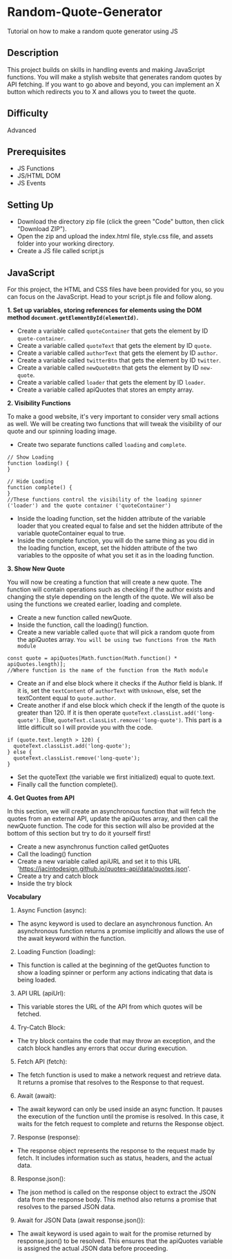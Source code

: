 # Random-Quote-Generator
Tutorial on how to make a random quote generator using JS

## Description
This project builds on skills in handling events and making JavaScript functions. You will make a stylish website that generates random quotes by API fetching. If you want to go above and beyond, you can implement an X button which redirects you to X and allows you to tweet the quote.

## Difficulty 
Advanced

## Prerequisites 
- JS Functions
- JS/HTML DOM
- JS Events

## Setting Up
- Download the directory zip file (click the green "Code" button, then click "Download ZIP").
- Open the zip and upload the index.html file, style.css file, and assets folder into your working directory.
- Create a JS file called script.js

## JavaScript
For this project, the HTML and CSS files have been provided for you, so you can focus on the JavaScript. Head to your script.js file and follow along.

**1. Set up variables, storing references for elements using the DOM method `document.getElementById(elementId)`.**
- Create a variable called `quoteContainer` that gets the element by ID `quote-container`.
- Create a variable called `quoteText` that gets the element by ID `quote`.
- Create a variable called `authorText` that gets the element by ID `author`.
- Create a variable called `twitterBtn` that gets the element by ID `twitter`.
- Create a variable called `newQuoteBtn` that gets the element by ID `new-quote`.
- Create a variable called `loader` that gets the element by ID `loader`.
- Create a variable called apiQuotes that stores an empty array.

**2. Visibility Functions**

To make a good website, it's very important to consider very small actions as well. We will be creating two functions that will tweak the visibility of our quote and our spinning loading image.

- Create two separate functions called `loading` and `complete`.
```
// Show Loading
function loading() {
}

// Hide Loading
function complete() {
}
//These functions control the visibility of the loading spinner ('loader') and the quote container ('quoteContainer')
```
- Inside the loading function, set the hidden attribute of the variable loader that you created equal to false and set the hidden attribute of the variable quoteContainer equal to true.
- Inside the complete function, you will do the same thing as you did in the loading function, except, set the hidden attribute of the two variables to the opposite of what you set it as in the loading function.

**3. Show New Quote**

You will now be creating a function that will create a new quote. The function will contain operations such as checking if the author exists and changing the style depending on the length of the quote. We will also be using the functions we created earlier, loading and complete.

- Create a new function called newQuote.
- Inside the function, call the loading() function.
- Create a new variable called `quote` that will pick a random quote from the apiQuotes array. `You will be using two functions from the Math module`
```
const quote = apiQuotes[Math.function(Math.function() * apiQuotes.length)];
//Where function is the name of the function from the Math module
```
- Create an if and else block where it checks if the Author field is blank. If it is, set the `textContent` of `authorText` with `Unknown`, else, set the textContent equal to `quote.author`.
- Create another if and else block which check if the length of the quote is greater than 120. If it is then operate `quoteText.classList.add('long-quote')`. Else, `quoteText.classList.remove('long-quote')`. This part is a little difficult so I will provide you with the code.
```
if (quote.text.length > 120) {
  quoteText.classList.add('long-quote');
} else {
  quoteText.classList.remove('long-quote');
}
```
- Set the quoteText (the variable we first initialized) equal to quote.text.
- Finally call the function complete().

**4. Get Quotes from API**

In this section, we will create an asynchronous function that will fetch the quotes from an external API, update the apiQuotes array, and then call the newQuote function. The code for this section will also be provided at the bottom of this section but try to do it yourself first!

- Create a new asynchronus function called getQuotes
- Call the loading() function
- Create a new variable called apiURL and set it to this URL 'https://jacintodesign.github.io/quotes-api/data/quotes.json'.
- Create a try and catch block
- Inside the try block

**Vocabulary**
1. Async Function (async):
- The async keyword is used to declare an asynchronous function. An asynchronous function returns a promise implicitly and allows the use of the await keyword within the function.

2. Loading Function (loading):
- This function is called at the beginning of the getQuotes function to show a loading spinner or perform any actions indicating that data is being loaded.

3. API URL (apiUrl):
- This variable stores the URL of the API from which quotes will be fetched.

4. Try-Catch Block:
- The try block contains the code that may throw an exception, and the catch block handles any errors that occur during execution.

5. Fetch API (fetch):
- The fetch function is used to make a network request and retrieve data. It returns a promise that resolves to the Response to that request.

6. Await (await):
- The await keyword can only be used inside an async function. It pauses the execution of the function until the promise is resolved. In this case, it waits for the fetch request to complete and returns the Response object.

7. Response (response):
- The response object represents the response to the request made by fetch. It includes information such as status, headers, and the actual data.

8. Response.json():
- The json method is called on the response object to extract the JSON data from the response body. This method also returns a promise that resolves to the parsed JSON data.

9. Await for JSON Data (await response.json()):
- The await keyword is used again to wait for the promise returned by response.json() to be resolved. This ensures that the apiQuotes variable is assigned the actual JSON data before proceeding.

